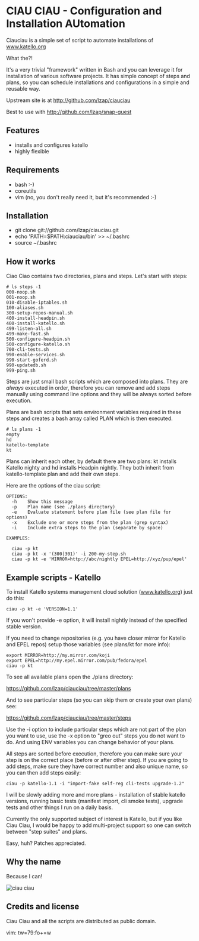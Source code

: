 CIAU CIAU - Configuration and Installation AUtomation
=====================================================

Ciauciau is a simple set of script to automate installations of www.katello.org

What the?!

It's a very trivial "framework" written in Bash and you can leverage it
for installation of various software projects. It has simple concept of 
steps and plans, so you can schedule installations and configurations
in a simple and reusable way.

Upstream site is at http://github.com/lzap/ciauciau

Best to use with http://github.com/lzap/snap-guest

Features
--------

 * installs and configures katello
 * highly flexible

Requirements
------------

 * bash :-)
 * coreutils
 * vim (no, you don't really need it, but it's recommended :-)

Installation
------------

 * git clone git://github.com/lzap/ciauciau.git
 * echo 'PATH=$PATH:ciauciau/bin' >> ~/.bashrc
 * source ~/.bashrc

How it works
------------

Ciao Ciao contains two directories, plans and steps. Let's start with steps:

    # ls steps -1
    000-noop.sh
    001-noop.sh
    010-disable-iptables.sh
    100-aliases.sh
    300-setup-repos-manual.sh
    400-install-headpin.sh
    400-install-katello.sh
    499-listen-all.sh
    499-make-fast.sh
    500-configure-headpin.sh
    500-configure-katello.sh
    700-cli-tests.sh
    990-enable-services.sh
    990-start-goferd.sh
    990-updatedb.sh
    999-ping.sh

Steps are just small bash scripts which are composed into plans. They are 
*always* executed in order, therefore you can remove and add steps manually 
using command line options and they will be always sorted before execution.

Plans are bash scripts that sets environment variables required in these steps 
and creates a bash array called PLAN which is then executed.

    # ls plans -1
    empty
    hd
    katello-template
    kt

Plans can inherit each other, by default there are two plans: kt installs 
Katello nighty and hd installs Headpin nightly. They both inherit from 
katello-template plan and add their own steps.

Here are the options of the ciau script:

    OPTIONS:
      -h    Show this message
      -p    Plan name (see ./plans directory)
      -e    Evaluate statement before plan file (see plan file for options)
      -x    Exclude one or more steps from the plan (grep syntax)
      -i    Include extra steps to the plan (separate by space)

    EXAMPLES:

      ciau -p kt
      ciau -p kt -x '(300|301)' -i 200-my-step.sh
      ciau -p kt -e 'MIRROR=http://abc/nightly EPEL=http://xyz/pup/epel'

Example scripts - Katello
-------------------------

To install Katello systems management cloud solution (www.katello.org) just do 
this:

    ciau -p kt -e 'VERSION=1.1'

If you won't provide -e option, it will install nightly instead of the 
specified stable version.

If you need to change repositories (e.g. you have closer mirror for Katello and 
EPEL repos) setup those variables (see plans/kt for more info):

    export MIRROR=http://my.mirror.com/koji
    export EPEL=http://my.epel.mirror.com/pub/fedora/epel
    ciau -p kt

To see all available plans open the ./plans directory:

https://github.com/lzap/ciauciau/tree/master/plans

And to see particular steps (so you can skip them or create your own plans) 
see:

https://github.com/lzap/ciauciau/tree/master/steps

Use the -i option to include particular steps which are not part of the plan 
you want to use, use the -x option to "greo out" steps you do not want to do. 
And using ENV variables you can change behavior of your plans.

All steps are sorted before execution, therefore you can make sure your step is 
on the correct place (before or after other step). If you are going to add 
steps, make sure they have correct number and also unique name, so you can then 
add steps easily:

    ciau -p katello-1.1 -i "import-fake self-reg cli-tests upgrade-1.2"

I will be slowly adding more and more plans - installation of stable katello 
versions, running basic tests (manifest import, cli smoke tests), upgrade tests 
and other things I run on a daily basis.

Currently the only supported subject of interest is Katello, but if you like 
Ciau Ciau, I would be happy to add multi-project support so one can switch 
between "step suites" and plans.

Easy, huh? Patches appreciated.

Why the name
------------

Because I can!

![ciau ciau](http://images04.olx.lt/ui/2/97/15/25499215_1.jpg "Ciau Ciau")

Credits and license
-------------------

Ciau Ciau and all the scripts are distributed as public domain.

vim: tw=79:fo+=w

